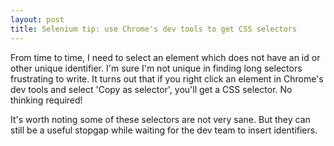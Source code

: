 ```yaml
---
layout: post
title: Selenium tip: use Chrome's dev tools to get CSS selectors
---
```

From time to time, I need to select an element which does not have an id or other unique identifier. I'm sure I'm not unique in finding long selectors frustrating to write. It turns out that if you right click an element in Chrome's dev tools and select 'Copy as selector', you'll get a CSS selector. No thinking required!

It's worth noting some of these selectors are not very sane. But they can still be a useful stopgap while waiting for the dev team to insert identifiers.
